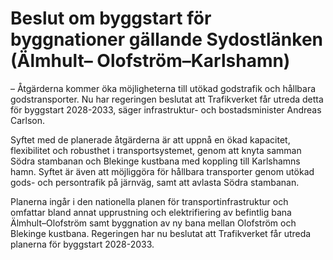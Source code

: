 # Beslut om byggstart för byggnationer gällande Sydostlänken (Älmhult– Olofström–Karlshamn)

– Åtgärderna kommer öka möjligheterna till utökad godstrafik och hållbara godstransporter. Nu har regeringen beslutat att Trafikverket får utreda detta för byggstart 2028\-2033, säger infrastruktur\- och bostadsminister Andreas Carlson.

Syftet med de planerade åtgärderna är att uppnå en ökad kapacitet, flexibilitet och robusthet i transportsystemet, genom att knyta samman Södra stambanan och Blekinge kustbana med koppling till Karlshamns hamn. Syftet är även att möjliggöra för hållbara transporter genom utökad gods\- och persontrafik på järnväg, samt att avlasta Södra stambanan.

Planerna ingår i den nationella planen för transportinfrastruktur och omfattar bland annat upprustning och elektrifiering av befintlig bana Älmhult–Olofström samt byggnation av ny bana mellan Olofström och Blekinge kustbana. Regeringen har nu beslutat att Trafikverket får utreda planerna för byggstart 2028\-2033\.
